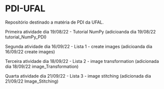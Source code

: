 # PDI-UFAL
Repositório destinado a matéria de PDI da UFAL.

Primeira atividade dia 19/08/22 - Tutorial NumPy (adicioanda dia 19/08/22 tutorial_NumPy_PDI)

Segunda atividade dia 16/09/22 - Lista 1 - create images (adicioanda dia 16/09/22 create images)

Terceira atividade dia 18/09/22 - Lista 2 - image transformation (adicionada dia 18/09/22 image_Transformation)

Quarta atividade dia 21/09/22 - Lista 3 - image stitching (adicionada dia 21/09/22 Image_Stitching)
